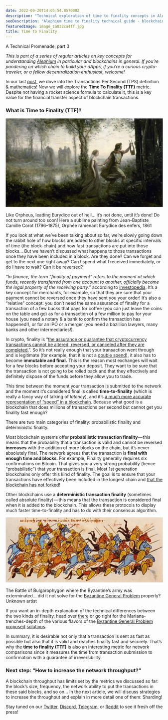 ```yaml
---
date: 2022-09-20T14:05:54.857000Z
description: "Technical exploration of time to finality concepts in Alephium and blockchain technology, part 3 of a comprehensive series on key blockchain fundamentals."
seoDescription: "Alephium time to finality technical guide - blockchain fundamentals series part 3. Understanding finality concepts and transaction confirmation."
featuredImage: image_1a832ca4ff.jpg
title: Time to Finality
---
```

A Technical Promenade, part 3

_This is part of a series of regular articles on key concepts for understanding [Alephium](/) in particular and blockchains in general. If you’re pondering on which chain to build your dApps, if you’re a curious crypto-traveler, or a fellow decentralization enthusiast, welcome!_

In our last [post,](/news/post/transactions-per-second-tps-f13217a49e39) we dove into the Transactions Per Second (TPS) definition & mathematics! Now we will explore the **Time To Finality (TTF)** metric. Despite not having a rocket science formula to calculate it, this is a key value for the financial transfer aspect of blockchain transactions.

### What is Time to Finality (TTF)?

![](image_1a832ca4ff.jpg)

Like Orpheus, leading Eurydice out of hell… it’s not done, until it’s done! Do not turn around too soon! Here a sublime painting from Jean-Baptiste Camille Corot (1796–1875), Orphée ramenant Eurydice des enfers, 1861

If you look at what we’ve been talking about so far, we’re slowly going down the rabbit hole of how blocks are added to other blocks at specific intervals of time (the block-chain) and how fast transactions are put into those blocks… But we haven’t discussed what happens to those transactions once they have been included in a block. Are they done? Can we forget and get to the next one right away? Can I spend what I received immediately, or do I have to wait? Can it be reversed?

_“In finance, the term “finality of payment” refers to the moment at which funds, recently transferred from one account to another, officially become the legal property of the receiving party.”_ according to [investopedia](https://www.investopedia.com/terms/f/finality-of-payment.asp). It’s a key concept for merchants, for example, so that they are sure that your payment cannot be reversed once they have sent you your order! It’s also a “relative” concept: you don’t need the same assurance of finality for a transaction of a few bucks that pays for coffee (you can just leave the coins on the table and go) as for a transaction of a few million to pay for your house (you need a notary & a bank to confirm the transaction has happened!), or for an IPO or a merger (you need a bazillion lawyers, many banks and other intermediaries!).

In crypto, finality is “[the assurance or guarantee that cryptocurrency transactions cannot be altered, reversed, or canceled after they are completed.](https://academy.binance.com/en/glossary/finality)”. So it’s not really enough that your transaction went through and is legitimate (for example, that it is not a [double spend](https://en.wikipedia.org/wiki/Double-spending)), it also has to become **immutable and final.** This is the reason most exchanges will wait for a few blocks before accepting your deposit. They want to be sure that the transaction is not going to be rolled back and that they effectively and definitely dispose of the funds before they allow you to trade.

This time between the moment your transaction is submitted to the network and the moment it’s considered final is called **time-to-finality** (which is really a fancy way of talking of _latency_), and it’s [a much more accurate representation of “speed” in a blockchain](https://fantom.foundation/blog/tps-or-ttf-understanding-blockchain-speed/#:~:text=Time%2Dto%2Dfinality%20%28TTF,analog%20to%20latency%20in%20networking.). Because what good is a blockchain that does millions of transactions per second but cannot get you finality fast enough?

There are two main categories of finality: probabilistic finality and deterministic finality.

Most blockchain systems offer **probabilistic transaction finality** — this means that the probability that a transaction is valid and cannot be reversed **increases** with the addition of more blocks on the chain, but it’s never absolutely final. The network agrees that the transaction is **final with enough time and blocks**. For example, Finality generally requires six confirmations on Bitcoin. That gives you a very strong probability (hence “probabilistic”) that your transaction is final. Most 1st generation blockchains only offer this kind of finality. The goal is to ensure that your transactions have effectively been included in the longest chain and [that the blockchain has not forked](https://dashcore.readme.io/docs/core-guide-block-chain-block-height-and-forking)!

Other blockchains use a **deterministic transaction finality** (sometimes called absolute finality) — this means that the transaction is considered final when it is added to the blockchain. This allows these protocols to display much faster time-to-finality and has to do with their consensus algorithm.

![](image_8c2f3341fc.jpg)

The Battle of Bulgarophygon where the Byzantine’s army was exterminated… did it not solve for the [Byzantine General Problem](https://en.wikipedia.org/wiki/Byzantine_fault) properly? Unknown artist

If you want an in-depth explanation of the technical differences between the two kinds of finality, head over [there](https://medium.com/mechanism-labs/finality-in-blockchain-consensus-d1f83c120a9a) or go right for the Mariana-trenches-depth of the various flavors of the [Byzantine General Problem](https://en.wikipedia.org/wiki/Byzantine_fault) [proposed](https://medium.com/@crytpol_25852/asynchronous-byzantine-fault-tolerance-a-time-independent-future-proof-byzantine-fault-f6f1a4d1f17a) [solutions](https://www.geeksforgeeks.org/practical-byzantine-fault-tolerancepbft/).

In summary, it is desirable not only that a transaction is sent as fast as possible but also that it is valid and reaches finality fast and securely. That’s why the **time to finality (TTF)** is also an interesting metric for network comparisons since it measures the time from transaction submission to confirmation with a guarantee of irreversibility.

### Next step: “How to increase the network throughput?”

A blockchain throughput has limits set by the metrics we discussed so far: the block’s size, frequency, the network ability to put the transactions in these said blocks, and so on… In the next article, we will discuss strategies to increase the throughput and explain in more detail one of them: Sharding!

Stay tuned on our [Twitter](https://twitter.com/alephium), [Discord](https://discord.gg/h7cXXy4FEY), [Telegram](https://t.me/Alephium_Announcement), or [Reddit](https://www.reddit.com/r/Alephium/) to see it fresh off the press!
